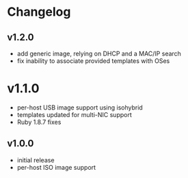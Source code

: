 # Changelog

## v1.2.0
* add generic image, relying on DHCP and a MAC/IP search
* fix inability to associate provided templates with OSes

# v1.1.0
* per-host USB image support using isohybrid
* templates updated for multi-NIC support
* Ruby 1.8.7 fixes

## v1.0.0
* initial release
* per-host ISO image support
